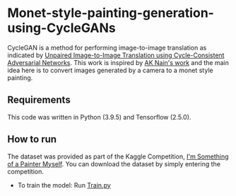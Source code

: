 # Monet-style-painting-generation-using-CycleGANs
CycleGAN is a method for performing image-to-image translation as indicated by [Unpaired Image-to-Image Translation using Cycle-Consistent Adversarial Networks](https://arxiv.org/abs/1703.10593). This work is inspired by [AK Nain's work](https://keras.io/examples/generative/cyclegan/) and the main idea here is to convert images generated by a camera to a monet style painting.

## Requirements
This code was written in Python (3.9.5) and Tensorflow (2.5.0).

## How to run

The dataset was provided as part of the Kaggle Competition, [I'm Something of a Painter Myself](https://www.kaggle.com/c/gan-getting-started). You can download the dataset by simply entering the competition.

* To train the model:
  Run [Train.py](https://github.com/rmaahin/Monet-style-painting-generation-using-CycleGANs/blob/main/Train.py)
